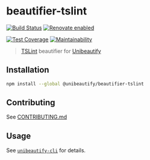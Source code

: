 # beautifier-tslint

[![Build Status](https://travis-ci.com/Unibeautify/beautifier-tslint.svg?branch=master)](https://travis-ci.com/Unibeautify/beautifier-tslint) [![Renovate enabled](https://img.shields.io/badge/renovate-enabled-brightgreen.svg)](https://renovateapp.com/)

[![Test Coverage](https://api.codeclimate.com/v1/badges/86c88579badd269c39b6/test_coverage)](https://codeclimate.com/github/Unibeautify/beautifier-tslint/test_coverage) [![Maintainability](https://api.codeclimate.com/v1/badges/86c88579badd269c39b6/maintainability)](https://codeclimate.com/github/Unibeautify/beautifier-tslint/maintainability)

> [TSLint](https://palantir.github.io/tslint/) beautifier for [Unibeautify](https://github.com/Unibeautify)

## Installation

```bash
npm install --global @unibeautify/beautifier-tslint
```

## Contributing

See [CONTRIBUTING.md](CONTRIBUTING.md)

## Usage

See [`unibeautify-cli`](https://github.com/Unibeautify/unibeautify-cli) for details.
